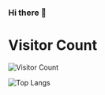 ### Hi there 👋

# Visitor Count

![Visitor Count](https://profile-counter.glitch.me/manmohitgrewal1/count.svg)



![Top Langs](https://github-readme-stats.vercel.app/api/top-langs/?username=manmohitgrewal1&layout=compact)
